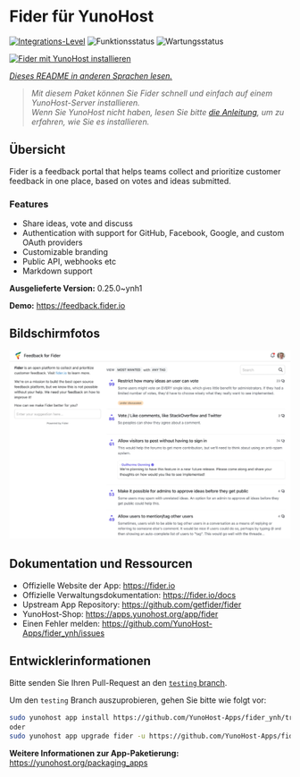 <!--
N.B.: Diese README wurde automatisch von <https://github.com/YunoHost/apps/tree/master/tools/readme_generator> generiert.
Sie darf NICHT von Hand bearbeitet werden.
-->

# Fider für YunoHost

[![Integrations-Level](https://apps.yunohost.org/badge/integration/fider)](https://ci-apps.yunohost.org/ci/apps/fider/)
![Funktionsstatus](https://apps.yunohost.org/badge/state/fider)
![Wartungsstatus](https://apps.yunohost.org/badge/maintained/fider)

[![Fider mit YunoHost installieren](https://install-app.yunohost.org/install-with-yunohost.svg)](https://install-app.yunohost.org/?app=fider)

*[Dieses README in anderen Sprachen lesen.](./ALL_README.md)*

> *Mit diesem Paket können Sie Fider schnell und einfach auf einem YunoHost-Server installieren.*  
> *Wenn Sie YunoHost nicht haben, lesen Sie bitte [die Anleitung](https://yunohost.org/install), um zu erfahren, wie Sie es installieren.*

## Übersicht

Fider is a feedback portal that helps teams collect and prioritize customer feedback in one place, based on votes and ideas submitted.

### Features

- Share ideas, vote and discuss
- Authentication with support for GitHub, Facebook, Google, and custom OAuth providers
- Customizable branding
- Public API, webhooks etc
- Markdown support


**Ausgelieferte Version:** 0.25.0~ynh1

**Demo:** <https://feedback.fider.io>

## Bildschirmfotos

![Bildschirmfotos von Fider](./doc/screenshots/screenshot.png)

## Dokumentation und Ressourcen

- Offizielle Website der App: <https://fider.io>
- Offizielle Verwaltungsdokumentation: <https://fider.io/docs>
- Upstream App Repository: <https://github.com/getfider/fider>
- YunoHost-Shop: <https://apps.yunohost.org/app/fider>
- Einen Fehler melden: <https://github.com/YunoHost-Apps/fider_ynh/issues>

## Entwicklerinformationen

Bitte senden Sie Ihren Pull-Request an den [`testing` branch](https://github.com/YunoHost-Apps/fider_ynh/tree/testing).

Um den `testing` Branch auszuprobieren, gehen Sie bitte wie folgt vor:

```bash
sudo yunohost app install https://github.com/YunoHost-Apps/fider_ynh/tree/testing --debug
oder
sudo yunohost app upgrade fider -u https://github.com/YunoHost-Apps/fider_ynh/tree/testing --debug
```

**Weitere Informationen zur App-Paketierung:** <https://yunohost.org/packaging_apps>
